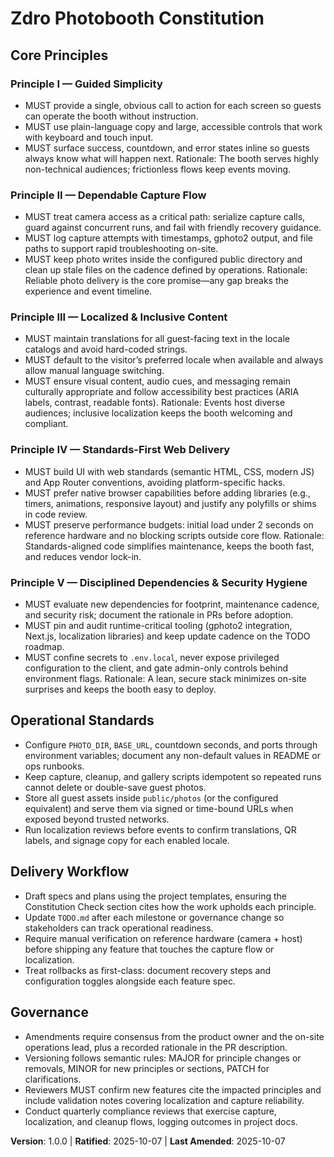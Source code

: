 <!--
Sync Impact Report
Version change: N/A → 1.0.0
Modified principles: (new adoption)
Added sections: Operational Standards; Delivery Workflow
Removed sections: None
Templates requiring updates: .specify/templates/plan-template.md (✅); .specify/templates/spec-template.md (✅); .specify/templates/tasks-template.md (✅)
Follow-up TODOs: None
-->
# Zdro Photobooth Constitution

## Core Principles

### Principle I — Guided Simplicity
- MUST provide a single, obvious call to action for each screen so guests can operate the booth without instruction.
- MUST use plain-language copy and large, accessible controls that work with keyboard and touch input.
- MUST surface success, countdown, and error states inline so guests always know what will happen next.
Rationale: The booth serves highly non-technical audiences; frictionless flows keep events moving.

### Principle II — Dependable Capture Flow
- MUST treat camera access as a critical path: serialize capture calls, guard against concurrent runs, and fail with friendly recovery guidance.
- MUST log capture attempts with timestamps, gphoto2 output, and file paths to support rapid troubleshooting on-site.
- MUST keep photo writes inside the configured public directory and clean up stale files on the cadence defined by operations.
Rationale: Reliable photo delivery is the core promise—any gap breaks the experience and event timeline.

### Principle III — Localized & Inclusive Content
- MUST maintain translations for all guest-facing text in the locale catalogs and avoid hard-coded strings.
- MUST default to the visitor’s preferred locale when available and always allow manual language switching.
- MUST ensure visual content, audio cues, and messaging remain culturally appropriate and follow accessibility best practices (ARIA labels, contrast, readable fonts).
Rationale: Events host diverse audiences; inclusive localization keeps the booth welcoming and compliant.

### Principle IV — Standards-First Web Delivery
- MUST build UI with web standards (semantic HTML, CSS, modern JS) and App Router conventions, avoiding platform-specific hacks.
- MUST prefer native browser capabilities before adding libraries (e.g., timers, animations, responsive layout) and justify any polyfills or shims in code review.
- MUST preserve performance budgets: initial load under 2 seconds on reference hardware and no blocking scripts outside core flow.
Rationale: Standards-aligned code simplifies maintenance, keeps the booth fast, and reduces vendor lock-in.

### Principle V — Disciplined Dependencies & Security Hygiene
- MUST evaluate new dependencies for footprint, maintenance cadence, and security risk; document the rationale in PRs before adoption.
- MUST pin and audit runtime-critical tooling (gphoto2 integration, Next.js, localization libraries) and keep update cadence on the TODO roadmap.
- MUST confine secrets to `.env.local`, never expose privileged configuration to the client, and gate admin-only controls behind environment flags.
Rationale: A lean, secure stack minimizes on-site surprises and keeps the booth easy to deploy.

## Operational Standards
- Configure `PHOTO_DIR`, `BASE_URL`, countdown seconds, and ports through environment variables; document any non-default values in README or ops runbooks.
- Keep capture, cleanup, and gallery scripts idempotent so repeated runs cannot delete or double-save guest photos.
- Store all guest assets inside `public/photos` (or the configured equivalent) and serve them via signed or time-bound URLs when exposed beyond trusted networks.
- Run localization reviews before events to confirm translations, QR labels, and signage copy for each enabled locale.

## Delivery Workflow
- Draft specs and plans using the project templates, ensuring the Constitution Check section cites how the work upholds each principle.
- Update `TODO.md` after each milestone or governance change so stakeholders can track operational readiness.
- Require manual verification on reference hardware (camera + host) before shipping any feature that touches the capture flow or localization.
- Treat rollbacks as first-class: document recovery steps and configuration toggles alongside each feature spec.

## Governance
- Amendments require consensus from the product owner and the on-site operations lead, plus a recorded rationale in the PR description.
- Versioning follows semantic rules: MAJOR for principle changes or removals, MINOR for new principles or sections, PATCH for clarifications.
- Reviewers MUST confirm new features cite the impacted principles and include validation notes covering localization and capture reliability.
- Conduct quarterly compliance reviews that exercise capture, localization, and cleanup flows, logging outcomes in project docs.

**Version**: 1.0.0 | **Ratified**: 2025-10-07 | **Last Amended**: 2025-10-07
